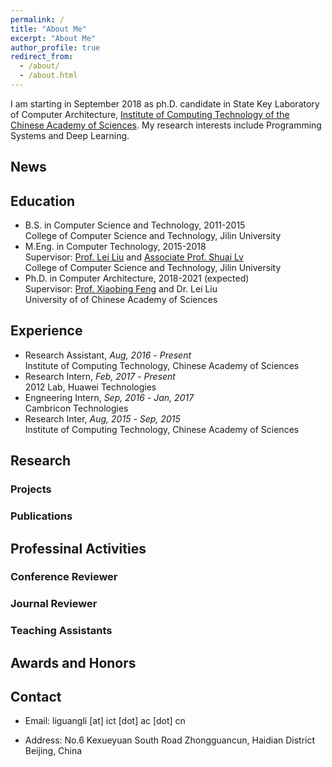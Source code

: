 ```yaml
---
permalink: /
title: "About Me"
excerpt: "About Me"
author_profile: true
redirect_from: 
  - /about/
  - /about.html
---
```


I am starting in September 2018 as ph.D. candidate in State Key Laboratory of Computer Architecture, [Institute of Computing Technology of the Chinese Academy of Sciences][4]. My research interests include Programming Systems and Deep Learning.

## News

## Education
* B.S. in Computer Science and Technology, 2011-2015  
  College of Computer Science and Technology, Jilin University  
* M.Eng. in Computer Technology, 2015-2018  
  Supervisor: [Prof. Lei Liu][1] and [Associate Prof. Shuai Lv][2]  
  College of Computer Science and Technology, Jilin University  
* Ph.D. in Computer Architecture, 2018-2021 (expected)  
  Supervisor: [Prof. Xiaobing Feng][3] and Dr. Lei Liu  
  University of of Chinese Academy of Sciences

## Experience
- Research Assistant, *Aug, 2016* - *Present*  
  Institute of Computing Technology, Chinese Academy of Sciences
- Research Intern, *Feb, 2017* - *Present*  
  2012 Lab, Huawei Technologies
- Engneering Intern, *Sep, 2016* - *Jan, 2017*  
  Cambricon Technologies
- Research Inter, *Aug, 2015* - *Sep, 2015*  
  Institute of Computing Technology, Chinese Academy of Sciences

## Research

### Projects

### Publications

## Professinal Activities

### Conference Reviewer

### Journal Reviewer

### Teaching Assistants

## Awards and Honors

## Contact
* Email: liguangli [at] ict [dot] ac [dot] cn
* Address: No.6 Kexueyuan South Road Zhongguancun, Haidian District Beijing, China

  [1]:http://ccst.jlu.edu.cn/info/1026/2144.htm
  [2]:http://ccst.jlu.edu.cn/info/1028/2176.htm
  [3]:http://people.ucas.ac.cn/~fengxiaobing
  [4]:http://www.ict.ac.cn/
  [5]:http://www.carch.ac.cn/
